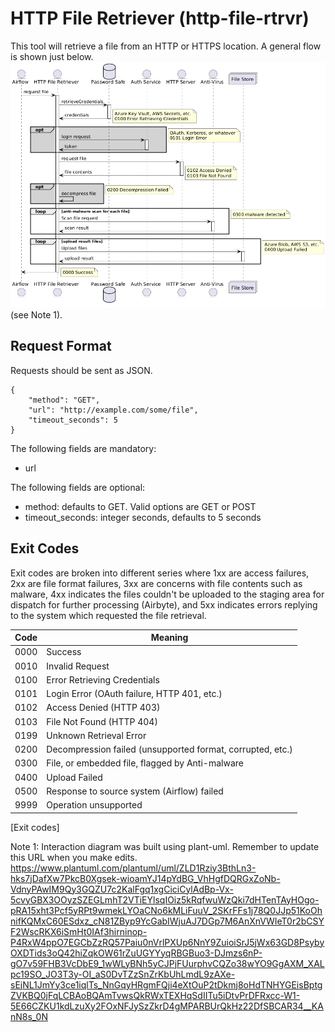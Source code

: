 # HTTP File Retriever (http-file-rtrvr)
This tool will retrieve a file from an HTTP or HTTPS location. A general flow is shown just below.
![Interaction Diagram](interaction-diagram.png "HTTP File Retriever interaction diagram") (see Note 1).

## Request Format
Requests should be sent as JSON.

    {
        "method": "GET",
        "url": "http://example.com/some/file",
        "timeout_seconds": 5
    }

The following fields are mandatory:
- url

The following fields are optional:
- method: defaults to GET. Valid options are GET or POST
- timeout_seconds: integer seconds, defaults to 5 seconds


## Exit Codes
Exit codes are broken into different series where 1xx are access failures, 2xx are file format failures, 3xx are concerns with file contents such as malware, 4xx indicates the files couldn't be uploaded to the staging area for dispatch for further processing (Airbyte), and 5xx indicates errors replying to the system which requested the file retrieval.


| Code | Meaning                                                     |
|------|-------------------------------------------------------------|
| 0000 | Success                                                     |
| 0010 | Invalid Request                                             |
| 0100 | Error Retrieving Credentials                                |
| 0101 | Login Error (OAuth failure, HTTP 401, etc.)                 |
| 0102 | Access Denied (HTTP 403)                                    |
| 0103 | File Not Found (HTTP 404)                                   |
| 0199 | Unknown Retrieval Error                                     |
| 0200 | Decompression failed (unsupported format, corrupted, etc.)  |
| 0300 | File, or embedded file, flagged by Anti-malware             |
| 0400 | Upload Failed                                               |
| 0500 | Response to source system (Airflow) failed                  |
| 9999 | Operation unsupported                                       |
[Exit codes]


Note 1: Interaction diagram was built using plant-uml. Remember to update this URL when you make edits. https://www.plantuml.com/plantuml/uml/ZLD1Rziy3BthLn3-hks7jDafXw7PkcB0Xgsek-wioamYJ14pYdBG_VhHgfDQRGxZoNb-VdnyPAwIM9Qy3GQZU7c2KalFgq1xgCiciCylAdBp-Vx-5cvyGBX3OOyzSZEGLmhT2VTiEYlsqIOiz5kRqfwuWzQki7dHTenTAyHOgo-pRA15xht3Pcf5yRPt9wmekLYOaCNo6kMLiFuuV_2SKrFFs1j78Q0JJp51KoOhnifKQMxC60ESdxz_cN81ZByp9YcGabIWjuAJ7DGp7M6AnXnVWIeT0r2bCSYF2WscRKX6iSmHt0IAf3hirninop-P4RxW4ppO7EGCbZzRQ57Paiu0nVrlPXUp6NnY9ZuioiSrJ5jWx63GD8PsybyOXDTids3oQ42hiZqkOW61rZuUGYYyqRBGBuo3-DJmzs6nP-gO7v59FHB3VcDbE9_1wWLyBNh5yCJPjFUurphvCQZo38wYO9GgAXM_XALpc19SO_JO3T3y-OI_aS0DvTZzSnZrKbUhLmdL9zAXe-sEjNL1JmYy3ce1iqlTs_NnGqyHRgmFQji4eXtOuP2tDkmj8oHdTNHYGEisBptgZVKBQ0jFqLCBAoBQAmTvwsQkRWxTEXHqSdIITu5iDtvPrDFRxcc-W1-5E66CZKU1kdLzuXy2FOxNFJySzZkrD4gMPARBUrQkHz22DfSBCAR34__KAnN8s_0N
